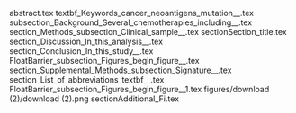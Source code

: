 abstract.tex
textbf_Keywords_cancer_neoantigens_mutation__.tex
subsection_Background_Several_chemotherapies_including__.tex
section_Methods_subsection_Clinical_sample__.tex
sectionSection_title.tex
section_Discussion_In_this_analysis__.tex
section_Conclusion_In_this_study__.tex
FloatBarrier_subsection_Figures_begin_figure__.tex
section_Supplemental_Methods_subsection_Signature__.tex
section_List_of_abbreviations_textbf__.tex
FloatBarrier_subsection_Figures_begin_figure__1.tex
figures/download (2)/download (2).png
sectionAdditional_Fi.tex
